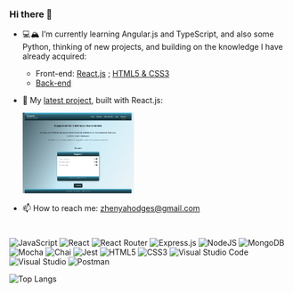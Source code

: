 ### Hi there 👋

<!--
**zhenyahodges/zhenyahodges** is a ✨ _special_ ✨ repository because its `README.md` (this file) appears on your GitHub profile.

Here are some ideas to get you started:

- 🔭 I’m currently working on ...
- 👯 I’m looking to collaborate on ...
- 🤔 I’m looking for help with ...
- 💬 Ask me about ...
- 😄 Pronouns: ...
- ⚡ Fun fact: ...
-->

- 💻🏔️ I’m currently learning Angular.js and TypeScript, and also some Python, thinking of new projects, and building on the knowledge I have already acquired:
  
     + Front-end: [React.js](https://github.com/zhenyahodges/SoftUni-Courses/tree/main/Front_End/REACT/REACT-PRACTICE) ; [HTML5 & CSS3](https://github.com/zhenyahodges/SoftUni-Courses/tree/main/Front_End/HTML_CSS)
     + [Back-end](https://github.com/zhenyahodges/SoftUni-Courses/tree/main/JS_BackEnd)
      
- 🔭 My [latest project](https://github.com/zhenyahodges/SuggestIt), built with React.js:
  
  <a href="https://github.com/zhenyahodges/SuggestIt">
  <img style="width:200px;height:auto"  alt="SuggestIt React Project" src="https://github.com/zhenyahodges/SuggestIt/blob/main/readme-res/SuggestIt%20(Small).png">
 </a>
  
- 📫 How to reach me: zhenyahodges@gmail.com
#

 
![JavaScript](https://img.shields.io/badge/javascript-%23323330.svg?style=for-the-badge&logo=javascript&logoColor=%23F7DF1E) 
![React](https://img.shields.io/badge/react-%2320232a.svg?style=for-the-badge&logo=react&logoColor=%2361DAFB)
![React Router](https://img.shields.io/badge/React_Router-CA4245?style=for-the-badge&logo=react-router&logoColor=white) 
![Express.js](https://img.shields.io/badge/express.js-%23404d59.svg?style=for-the-badge&logo=express&logoColor=%2361DAFB) 
![NodeJS](https://img.shields.io/badge/node.js-6DA55F?style=for-the-badge&logo=node.js&logoColor=white)
![MongoDB](https://img.shields.io/badge/MongoDB-%234ea94b.svg?style=for-the-badge&logo=mongodb&logoColor=white)
![Mocha](https://img.shields.io/badge/-mocha-%238D6748?style=for-the-badge&logo=mocha&logoColor=white) 
![Chai](https://img.shields.io/badge/Chai-A30701.svg?style=for-the-badge&logo=Chai&logoColor=white)
![Jest](https://img.shields.io/badge/Jest-C21325.svg?style=for-the-badge&logo=Jest&logoColor=white)
![HTML5](https://img.shields.io/badge/html5-%23E34F26.svg?style=for-the-badge&logo=html5&logoColor=white)
![CSS3](https://img.shields.io/badge/css3-%231572B6.svg?style=for-the-badge&logo=css3&logoColor=white)
![Visual Studio Code](https://img.shields.io/badge/Visual%20Studio%20Code-0078d7.svg?style=for-the-badge&logo=visual-studio-code&logoColor=white)
![Visual Studio](https://img.shields.io/badge/Visual%20Studio-5C2D91.svg?style=for-the-badge&logo=visual-studio&logoColor=white) 
![Postman](https://img.shields.io/badge/Postman-FF6C37.svg?style=for-the-badge&logo=Postman&logoColor=white)


![Top Langs](https://github-readme-stats.vercel.app/api/top-langs/?username=zhenyahodges&layout=compact&hide_progress=false&theme=vision-friendly-dark)
